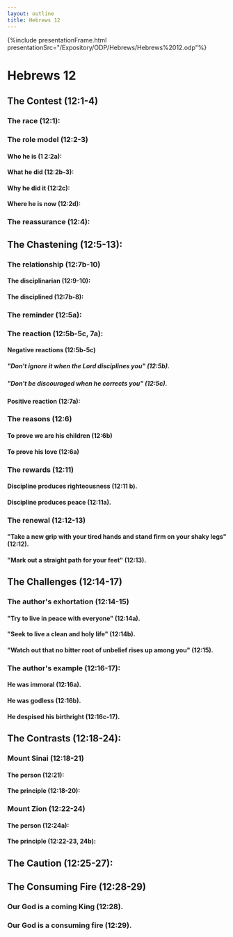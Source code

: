```yaml
---
layout: outline
title: Hebrews 12
---
```

{%include presentationFrame.html presentationSrc="/Expository/ODP/Hebrews/Hebrews%2012.odp"%}

# Hebrews 12 
## The Contest (12:1-4) 
###  The race (12:1): 
###  The role model (12:2-3) 
####  Who he is (1 2:2a): 
####  What he did (12:2b-3): 
####  Why he did it (12:2c): 
####  Where he is now (12:2d): 
###  The reassurance (12:4): 
## The Chastening (12:5-13): 
###  The relationship (12:7b-10) 
####  The disciplinarian (12:9-10): 
####  The disciplined (12:7b-8): 
###  The reminder (12:5a): 
###  The reaction (12:5b-5c, 7a): 
####  Negative reactions (12:5b-5c) 
#####  \"Don\'t ignore it when the Lord disciplines you\" (12:5b). 
#####  \"Don\'t be discouraged when he corrects you\" (12:5c). 
####  Positive reaction (12:7a): 
###  The reasons (12:6) 
####  To prove we are his children (12:6b) 
####  To prove his love (12:6a) 
###  The rewards (12:11) 
####  Discipline produces righteousness (12:11 b). 
####  Discipline produces peace (12:11a). 
###  The renewal (12:12-13) 
####  \"Take a new grip with your tired hands and stand firm on your shaky legs\" (12:12). 
####  \"Mark out a straight path for your feet\" (12:13). 
## The Challenges (12:14-17) 
###  The author\'s exhortation (12:14-15) 
####  \"Try to live in peace with everyone\" (12:14a). 
####  \"Seek to live a clean and holy life\" (12:14b). 
####  \"Watch out that no bitter root of unbelief rises up among you\" (12:15). 
###  The author\'s example (12:16-17): 
####  He was immoral (12:16a). 
####  He was godless (12:16b). 
####  He despised his birthright (12:16c-17). 
## The Contrasts (12:18-24): 
###  Mount Sinai (12:18-21) 
####  The person (12:21): 
####  The principle (12:18-20): 
###  Mount Zion (12:22-24) 
####  The person (12:24a): 
####  The principle (12:22-23, 24b): 
## The Caution (12:25-27):
## The Consuming Fire (12:28-29) 
###  Our God is a coming King (12:28). 
###  Our God is a consuming fire (12:29). 
